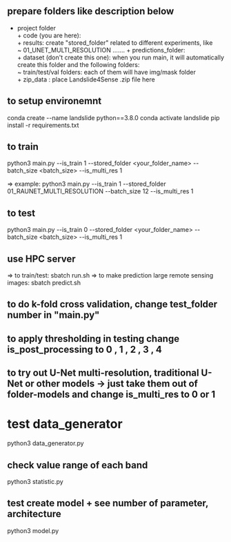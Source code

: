 
## prepare folders like description below ##
- project folder</br>
        + code (you are here):</br>
        + results: create "stored_folder" related to different experiments, like</br>
                ~ 01_UNET_MULTI_RESOLUTION
                .......
        + predictions_folder:</br>
        + dataset (don't create this one):  when you run main, it will automatically create this folder and the following folders:</br>
                ~ train/test/val folders: each of them will have img/mask folder</br>
        + zip_data : place Landslide4Sense .zip file here


## to setup environemnt ##
conda create --name landslide python==3.8.0
conda activate landslide
pip install -r requirements.txt


## to train ##
python3 main.py --is_train 1 --stored_folder <your_folder_name> --batch_size <batch_size> --is_multi_res 1

=> example: python3 main.py --is_train 1 --stored_folder 01_RAUNET_MULTI_RESOLUTION  --batch_size 12 --is_multi_res 1


## to test ## 
python3 main.py --is_train 0 --stored_folder <your_folder_name> --batch_size <batch_size> --is_multi_res 1


## use HPC server ##
=> to train/test:  sbatch run.sh
=> to make prediction large remote sensing images: sbatch predict.sh


## to do k-fold cross validation, change test_folder number in "main.py" ##

## to apply thresholding in testing change is_post_processing to 0 , 1 , 2 , 3 , 4 ##

## to try out U-Net multi-resolution, traditional U-Net or other models -> just take them out of folder-models and change is_multi_res to 0 or 1 ##


# test data_generator ## 
python3 data_generator.py

## check value range of each band ##
python3 statistic.py

## test create model + see number of parameter, architecture ##
python3 model.py

